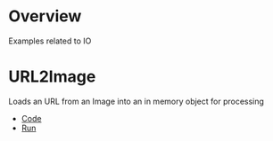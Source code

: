 
# Overview 

Examples related to IO 

# URL2Image 

Loads an URL from an Image into an in memory object for processing 

- [Code](lib/url2image.py)
- [Run](test/test_url2image1.ipynb)
